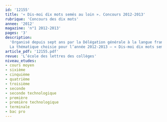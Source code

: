 ```yaml
---
id: '12155'
title: '« Dis-moi dix mots semés au loin ». Concours 2012-2013'
rubrique: 'Concours des dix mots'
annee: '2012'
magazine: 'n°1 2012-2013'
pages: '3'
description: 
  'Organisé depuis sept ans par la Délégation générale à la langue française et aux langues de France, et par le ministère de l’Éducation nationale, le concours des Dix mots rencontre un succès croissant, aussi bien en France qu’à l’étranger, puisque trois cent vingt établissements y ont participé cette année.
  La thématique choisie pour l’année 2012-2013 – « Dis-moi dix mots semés au loin » – va permettre aux enseignants de mobiliser leurs classes autour d’un projet fédérateur qui a toute sa place dans les programmes…'
article_pdf: '12155.pdf'
revue: 'L’école des lettres des collèges'
niveau_etudes:
- cours moyen
- sixième
- cinquième
- quatrième
- troisième
- seconde
- seconde technologique
- première
- première technologique
- terminale
- bac pro
---
```

